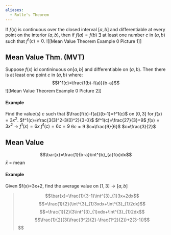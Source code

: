 ```yaml
---
aliases:
  - Rolle's Theorem
---
```

If $f(x)$ is continuous over the closed interval $[a,b]$ and differentiable at every point on the interior $(a,b)$, then if $f(a)=f(b)$ $\exists$ at least one number $c$ in $(a,b)$ such that $f^1(c)=0$.
![[Mean Value Theorem Example 0 Picture 1]]
## Mean Value Thm. (MVT)
Suppose $f(x)$ id contininuous on$[a,b]$ and differentiable on $(a,b)$. Then there is at least one point $c$ in $(a,b)$ where:
$$f^1(c)=\frac{f(b)-f(a)}{b-a}$$
![[Mean Value Theorem Example 0 Picture 2]]
#### Example
Find the value(s) $c$ such that $\frac{f(b)-f(a)}{b-1}=f^1(c)$ on $[0,3]$ for $f(x)=3x^2$.
	$f^1(c)=\frac{3(3)^2-3(0)^2}{3-0}$
	$f^1(c)=\frac{27}{3}=9$
	$f(x)=3x^2$ -> $f^1(x)=6x$
	$f^1(c)=6c=9$
	$6c=9$
	$c=\frac{9}{6}$
	$c=\frac{3}{2}$
## Mean Value
$$\bar{x}=\frac{1}{b-a}\int^{b}_{a}f(x)dx$$
$\bar{x}$ = mean
#### Example
Given $f(x)=3x+2, find the average value on $[1,3]\rightarrow[a,b]$
> $$\bar{x}=\frac{1}{3-1}\int^{3}_{1}3x+2dx$$
> $$=\frac{1}{2}(\int^{3}_{1}3xdx+\int^{3}_{1}2dx)$$
> $$=\frac{1}{2}(3\int^{3}_{1}xdx+\int^{3}_{1}2dx$$
> $$\frac{1}{2}(3(\frac{3^2}{2}-\frac{1^2}{2})+2(3-1))$$
> $$